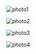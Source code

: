 ![photo1](https://user-images.githubusercontent.com/24944494/106461363-9270d800-648c-11eb-9733-9d4d592c1d93.jpg)

![photo2](https://user-images.githubusercontent.com/24944494/106461393-9c92d680-648c-11eb-84bd-cdcadef7cd6a.jpg)

![photo3](https://user-images.githubusercontent.com/24944494/106461407-a1f02100-648c-11eb-8af2-53bab9dc579d.jpg)

![photo4](https://user-images.githubusercontent.com/24944494/106461438-addbe300-648c-11eb-9a93-aeec875920a5.jpg)



